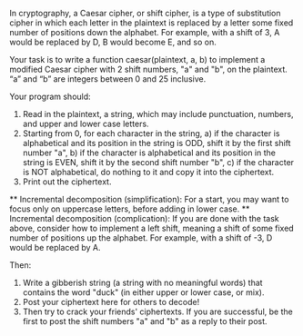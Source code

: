 In cryptography, a Caesar cipher, or shift cipher, is a type of substitution cipher in which each letter in the plaintext is replaced by a letter some fixed number of positions down the alphabet. For example, with a shift of 3, A would be replaced by D, B would become E, and so on. 

Your task is to write a function caesar(plaintext, a, b) to implement a modified Caesar cipher with 2 shift numbers, "a" and "b", on the plaintext. “a” and “b” are integers between 0 and 25 inclusive. 

Your program should:
1) Read in the plaintext, a string, which may include punctuation, numbers, and upper and lower case letters.
2) Starting from 0, for each character in the string, 
    a) if the character is alphabetical and its position in the string is ODD, shift it by the first shift number "a",
    b) if the character is alphabetical and its position in the string is EVEN, shift it by the second shift number "b",
    c) if the character is NOT alphabetical, do nothing to it and copy it into the ciphertext.
3) Print out the ciphertext.

** Incremental decomposition (simplification): For a start, you may want to focus only on uppercase letters, before adding in lower case.
** Incremental decomposition (complication): If you are done with the task above, consider how to implement a left shift, meaning a shift of some fixed number of positions up the alphabet. For example, with a shift of -3, D would be replaced by A.


Then:
1) Write a gibberish string (a string with no meaningful words) that contains the word "duck" (in either upper or lower case, or mix). 
2) Post your ciphertext here for others to decode! 
3) Then try to crack your friends' ciphertexts. If you are successful, be the first to post the shift numbers "a" and "b" as a reply to their post.